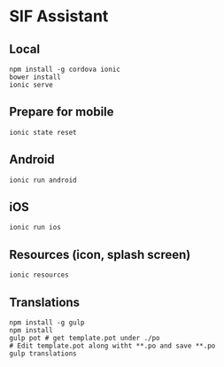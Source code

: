 # SIF Assistant

## Local

```
npm install -g cordova ionic
bower install
ionic serve
```

## Prepare for mobile
```
ionic state reset
```

## Android

```
ionic run android
```

## iOS

```
ionic run ios
```

## Resources (icon, splash screen)
```
ionic resources
```

## Translations
```
npm install -g gulp
npm install
gulp pot # get template.pot under ./po
# Edit template.pot along witht **.po and save **.po
gulp translations
```